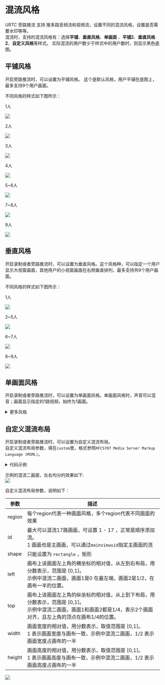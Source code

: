 # 混流风格

URTC 旁路推流 支持 推多路音频流和视频流，设置不同的混流风格，设置是否需要水印等等。     
混流时，支持的混流风格有：选择**平铺**、**垂直风格**、**单画面** 、**平铺2**、**垂直风格2**、**自定义风格**等样式。 实际混流的用户数少于样式中的用户数时，则显示黑色底图。  

## 平铺风格

开启旁路推流时，可以设置为平铺风格。 这个是默认风格，用户平铺在底图上，最多支持9个用户画面。  

不同风格的样式如下图所示：

1人  

![ ](/images/record/pingpu1.png)

2人  

![ ](/images/record/pingpu2New.png)

3人  

![ ](/images/record/pingpu3New.png)

4人  

![ ](/images/record/pingpu4.png)

5~6人  

![ ](/images/record/pingpu5And6.png)

7~8人  

![ ](/images/record/pingpu7And8.png)

9人  

![ ](/images/record/pingpu9.png)


## 垂直风格

开启录制或者旁路推流时，可以设置为垂直风格。这个风格种，可以指定一个用户显示大视窗画面，其他用户的小视窗画面在右侧垂直排列，最多支持共9个用户画面。  

不同风格的样式如下图所示：  

1人  

![ ](/images/record/pingpu1.png)

2~5人  

![ ](/images/record/chuizhi2.png)

6~7人 

![ ](/images/record/chuizhi7.png)

8~9人 

![ ](/images/record/chuizhi9.png)


## 单画面风格

开启录制或者旁路推流时，可以设置为单画面风格。单画面风格时，声音可以混音；画面显示指定的1路视频，始终为1画面。


<details>
	<summary> 更多风格</summary>


## 平铺风格2

开启录制或者旁路推流时，可以设置为平铺风格2。相比平铺风格1，这种风格的用户是完全等分的平铺在底图上，最多支持9个用户画面。  

不同风格的样式如下图所示：  

1人  

![ ](/images/record/pingpu1.png)

2人  

![ ](/images/record/pingpu2New.png)

3人  

![ ](/images/record/pingpu_2_3.png)

4人  

![ ](/images/record/pingpu4.png)

5人  

![ ](/images/record/pingpu_2_5.png)

6人  

![ ](/images/record/pingpu_2_6.png)

7~9人  

![ ](/images/record/pingpu9.png)


## 垂直风格2

开启录制或者旁路推流时，可以设置为垂直风格2。相比垂直风格1，这个风格中，小画面全部排列在底部。    
可以指定一个用户显示大视窗画面，其他用户的小视窗画面在右侧垂直排列，最多支持共9个用户画面。  

不同风格的样式如下图所示：  

1人  

![ ](/images/record/pingpu1.png)

2~3人  

![ ](/images/record/chuizhi_2-2And3.png)

4~7人 

![ ](/images/record/chuizhi_2-4And7.png)

8~9人 

![ ](/images/record/chuizhi_2-8And9.png)


</details>


## 自定义混流布局

开启录制或者旁路推流时，可以设置为自定义混流布局。    
自定义混流布局参数，填在`custom`里，格式参照`RFC5707 Media Server Markup Language (MSML)`。    

<details>
	<summary>代码示例</summary>

```
"custom": [ 
                 {
                     "region": [
                         {
                             "id": "1",
                             "shape": "rectangle",
                             "area": {
                                 "left": "0",
                                 "top": "0",
                                 "width": "1",
                                 "height": "1"
                             }
                         }
                     ]
                 },
		//混流一画面，是全屏的效果
                 {
                     "region": [
                         {
                             "id": "1",
                             "shape": "rectangle",
                             "area": {
                                 "left": "0",
                                 "top": "1/4",
                                 "width": "1/2",
                                 "height": "1/2"
                             }
                         },
                         {
                             "id": "2",
                             "shape": "rectangle",
                             "area": {
                                 "left": "1/2",
                                 "top": "1/4",
                                 "width": "1/2",
                                 "height": "1/2"
                             }
                         }
                     ]
                 }
	    //混流二画面，是左右的均分效果
            ],

```

</details>
  


示例的混流二画面，左右均分的效果如下:    
![ ](/images/record/layout_custom_2.png)


自定义混流布局参数，说明如下：

|参数	|描述|
|-|-|
|region	| 每个region代表一种画面风格，多个region代表不同画面的效果 |
|id	| 最大可以混流17路画面，可设置 1 - 17 ，正常是顺序添加流。<br>1 画面也是主画面，可以通过`mainviewuid`指定主画面的流 |
|shape	| 只能设置为 `rectangle` ，矩形 |
|left	|画布上该画面左上角的横坐标的相对值，从左到右布局，用分数表示，范围是 [0,1]。<br>示例中混流二画面，画面1是0 在最左端，画面2是1/2，在画布一半的位置。 |
|top	|画布上该画面左上角的纵坐标的相对值，从上到下布局，用分数表示，范围是 [0,1]。<br>示例中混流二画面，画面1和画面2都是1/4，表示2个画面对齐，且左上角的顶点在画布1/4的位置。 |
|width	|画面宽度的相对值，用分数表示，取值范围是 [0,1]。<br>1 表示画面宽度与画布一致，示例中混流二画面，1/2 表示画面宽度占画布的一半 |
|height	|画面高度的相对值，用分数表示，取值范围是 [0,1]。<br>1 表示画面高度与画布一致，示例中混流二画面，1/2 表示画面高度占画布的一半 |

![ ](/images/record/layout_custom_define.png)








